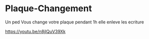 # Plaque-Changement
Un ped Vous change votre plaque pendant 1h elle enleve les ecriture

https://youtu.be/n8jlQuV39Xk
